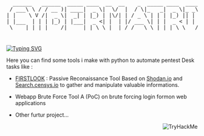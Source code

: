<pre align="center">
  ______   ______  _____ ____  __  __    _  _____ ____  _____  __
 / ___\ \ / / __ )| ____|  _ \|  \/  |  / \|_   _|  _ \|_ _\ \/ /
| |    \ V /|  _ \|  _| | |_) | |\/| | / _ \ | | | |_) || | \  / 
| |___  | | | |_) | |___|  _ <| |  | |/ ___ \| | |  _ < | | /  \ 
 \____| |_| |____/|_____|_| \_\_|  |_/_/   \_\_| |_| \_\___/_/\_\
</pre>

<h1></h1>
<a href="https://git.io/typing-svg"><img src="https://readme-typing-svg.demolab.com?font=Fira+Code&pause=1000&color=4EB657&random=false&width=435&lines=Wake+Up%2C+NEO+!" alt="Typing SVG" /></a>
<p> Here you can find some tools i make with python to automate pentest Desk tasks like :
<ul>
 <li>  <a href="#"> FIRSTLOOK</a> : Passive Reconaissance Tool Based on <a href="Shodan.io">Shodan.io</a> and <a href="search.censys.io">Search.censys.io</a> to gather and manipulate valuable informations.</p></li>
 <li> Webapp Brute Force Tool A (PoC) on brute forcing login formon web applications</p></li>
 <li>Other furtur project...</li>
</ul>
</p>

<img align="right" src="https://tryhackme-badges.s3.amazonaws.com/Marbati.png" alt="TryHackMe">



